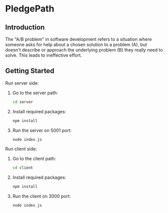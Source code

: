 # PledgePath 

## Introduction

The "A/B problem" in software development refers to a situation where someone asks for help about a chosen solution to a problem (A), but doesn't describe or approach the underlying problem (B) they really need to solve. This leads to ineffective effort.

## Getting Started

Run server side:

1. Go to the server path:

   ```bash
   cd server
   ```

2. Install required packages:

   ```c
   npm install 
   ```

3. Run the server on 5001 port:

   ```c
   node index.js
   ```

Run client side:

1. Go to the client path:

   ```bash
   cd client
   ```

2. Install required packages:

   ```c
   npm install
   ```
   
3. Run the client on 3000 port:

   ```c
   node index.js
   ```
